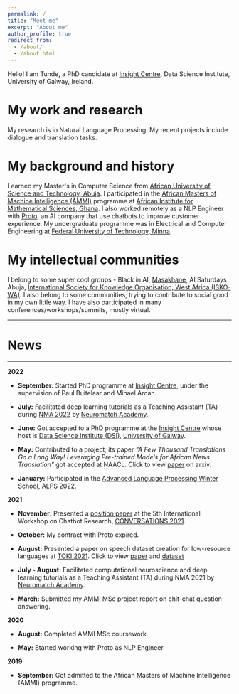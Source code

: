 ```yaml
---
permalink: /
title: "Meet me"
excerpt: "About me"
author_profile: true
redirect_from: 
  - /about/
  - /about.html
---
```


Hello! I am Tunde, a PhD candidate at [Insight Centre](https://www.insight-centre.org/), Data Science Institute, University of Galway, Ireland. 

My work and research
======

My research is in Natural Language Processing. My recent projects include dialogue and translation tasks.


My background and history
======

I earned my Master's in Computer Science from [African University of Science and Technology, Abuja](https://aust.edu.ng). I participated in the [African Masters of Machine Intelligence (AMMI)](https://aimsammi.org) programme at [African Institute for Mathematical Sciences, Ghana](https://aims.edu.gh). I also worked remotely as a NLP Engineer with [Proto](https://www.proto.cx/), an AI company that use chatbots to improve customer experience. My undergraduate programme was in Electrical and Computer Engineering at [Federal University of Technology, Minna](https://futminna.edu.ng).

My intellectual communities
======

I belong to some super cool groups - Black in AI, [Masakhane](https://www.masakhane.io/), AI Saturdays Abuja, [International Society for Knowledge Organisation, West Africa (ISKO-WA)](https://www.isko.org/). I also belong to some communities, trying to contribute to social good in my own little way. I have also participated in many conferences/workshops/summits, mostly virtual.

------

News
======

------

**2022**

* **September:** Started PhD programme at [Insight Centre](https://dsi.nuigalway.ie/unlp/unlp-members/), under the supervision of Paul Buitelaar and Mihael Arcan.

* **July:** Facilitated deep learning tutorials as a Teaching Assistant (TA) during [NMA 2022](https://academy.neuromatch.io/courses/nma-2022) by [Neuromatch Academy](https://academy.neuromatch.io/).

* **June:** Got accepted to a PhD programme at the [Insight Centre](https://www.insight-centre.org/) whose host is [Data Science Institute (DSI)](https://dsi.nuigalway.ie/), [University of Galway](https://www.universityofgalway.ie/).

* **May:** Contributed to a project, its paper *"A Few Thousand Translations Go a Long Way! Leveraging Pre-trained Models for African News Translation"* got accepted at NAACL. Click to view [paper](https://arxiv.org/abs/2205.02022) on arxiv.

* **January:** Participated in the [Advanced Language Processing Winter School, ALPS 2022](http://lig-alps.imag.fr/).

**2021**

* **November:** Presented a [position paper](https://conversations2021.files.wordpress.com/2021/11/conversations_2021_positionpaper_14_ajayi.pdf) at the 5th International Workshop on Chatbot Research, [CONVERSATIONS 2021](https://conversations2021.wordpress.com/).

* **October:** My contract with Proto expired. 

* **August:** Presented a paper on speech dataset creation for low-resource languages at [TOKI 2021](https://toki-ng.net/toki2021/). Click to view [paper]((https://toki-ng.net/toki2021/proceedings_2021/Long-Sentence_Speech_Dataset_for_Low_Resource_Language.pdf)) and  [dataset](https://github.com/tunde99/AMMI-2020-SPEECH-COURSE) 

* **July - August:** Facilitated computational neuroscience and deep learning tutorials as a Teaching Assistant (TA) during NMA 2021 by [Neuromatch Academy](https://academy.neuromatch.io/).

* **March:** Submitted my AMMI MSc project report on chit-chat question answering.

**2020**

* **August:** Completed AMMI MSc coursework.

* **May:** Started working with Proto as NLP Engineer.

**2019**

* **September:** Got admitted to the African Masters of Machine Intelligence (AMMI) programme.